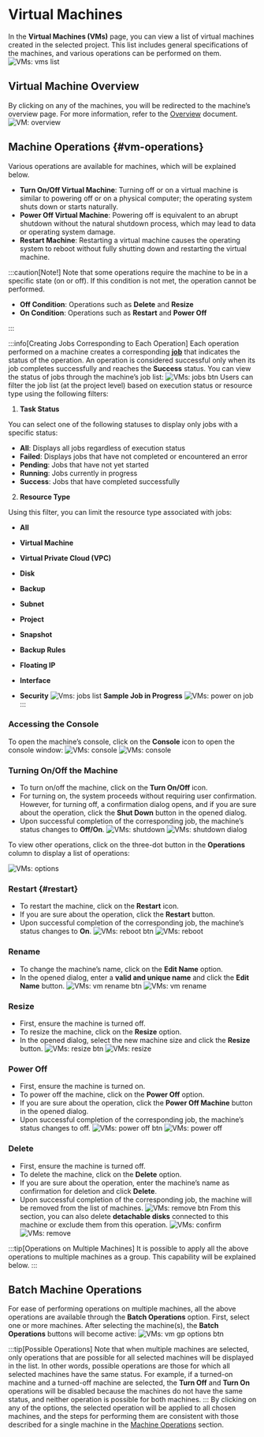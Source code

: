 # Virtual Machines

In the **Virtual Machines (VMs)** page, you can view a list of virtual machines created in the selected project. This list includes general specifications of the machines, and various operations can be performed on them.
![VMs: vms list](../img/iaas-vm-list.png)

## Virtual Machine Overview

By clicking on any of the machines, you will be redirected to the machine’s overview page. For more information, refer to the [Overview](vm#overview) document.
![VM: overview](../img/iaas-vm-overview.png)

## Machine Operations {#vm-operations}

Various operations are available for machines, which will be explained below.

- **Turn On/Off Virtual Machine**: Turning off or on a virtual machine is similar to powering off or on a physical computer; the operating system shuts down or starts naturally.
- **Power Off Virtual Machine**: Powering off is equivalent to an abrupt shutdown without the natural shutdown process, which may lead to data or operating system damage.
- **Restart Machine**: Restarting a virtual machine causes the operating system to reboot without fully shutting down and restarting the virtual machine.

:::caution[Note!]
Note that some operations require the machine to be in a specific state (on or off). If this condition is not met, the operation cannot be performed.

- **Off Condition**: Operations such as **Delete** and **Resize**
- **On Condition**: Operations such as **Restart** and **Power Off**

:::

:::info[Creating Jobs Corresponding to Each Operation]
Each operation performed on a machine creates a corresponding [**job**](../../settings#jobs) that indicates the status of the operation. An operation is considered successful only when its job completes successfully and reaches the **Success** status. You can view the status of jobs through the machine’s job list:
![VMs: jobs btn](../img/iaas-vm-list.png)
Users can filter the job list (at the project level) based on execution status or resource type using the following filters:

1. **Task Status**

You can select one of the following statuses to display only jobs with a specific status:

- **All**: Displays all jobs regardless of execution status
- **Failed**: Displays jobs that have not completed or encountered an error
- **Pending**: Jobs that have not yet started
- **Running**: Jobs currently in progress
- **Success**: Jobs that have completed successfully

2. **Resource Type**

Using this filter, you can limit the resource type associated with jobs:

- **All**
- **Virtual Machine**
- **Virtual Private Cloud (VPC)**
- **Disk**
- **Backup**
- **Subnet**
- **Project**
- **Snapshot**

- **Backup Rules**
- **Floating IP**
- **Interface**
- **Security**
  ![Vms: jobs list](../img/iaas-vm-jobs.png)
  **Sample Job in Progress**
  ![VMs: power on job](../img/iaas-vm-creating.png)
  :::

### Accessing the Console

To open the machine’s console, click on the **Console** icon to open the console window:
![VMs: console](../img/iaas-vm-console.png)
![VMs: console](../img/iaas-vm-console2.png)

### Turning On/Off the Machine

- To turn on/off the machine, click on the **Turn On/Off** icon.
- For turning on, the system proceeds without requiring user confirmation. However, for turning off, a confirmation dialog opens, and if you are sure about the operation, click the **Shut Down** button in the opened dialog.
- Upon successful completion of the corresponding job, the machine’s status changes to **Off/On**.
  ![VMs: shutdown](../img/iaas-vm-shutdown.png)
  ![VMs: shutdown dialog](../img/iaas-vm-shutdown-confirm.png)

To view other operations, click on the three-dot button in the **Operations** column to display a list of operations:

![VMs: options](../img/iaas-vm-options.png)

### Restart {#restart}

- To restart the machine, click on the **Restart** icon.
- If you are sure about the operation, click the **Restart** button.
- Upon successful completion of the corresponding job, the machine’s status changes to **On**.
  ![VMs: reboot btn](../img/iaas-vm-reboot-btn.png)
  ![VMs: reboot](../img/iaas-vm-reboot-confirm.png)

### Rename

- To change the machine’s name, click on the **Edit Name** option.
- In the opened dialog, enter a **valid and unique name** and click the **Edit Name** button.
  ![VMs: vm rename btn](../img/iaas-vm-rename-btn.png)
  ![VMs: vm rename](../img/iaas-vm-rename.png)

### Resize

- First, ensure the machine is turned off.
- To resize the machine, click on the **Resize** option.
- In the opened dialog, select the new machine size and click the **Resize** button.
  ![VMs: resize btn](../img/iaas-vm-resize-btn.png)
  ![VMs: resize](../img/iaas-vm-resize.png)

### Power Off

- First, ensure the machine is turned on.
- To power off the machine, click on the **Power Off** option.
- If you are sure about the operation, click the **Power Off Machine** button in the opened dialog.
- Upon successful completion of the corresponding job, the machine’s status changes to off.
  ![VMs: power off btn](../img/iaas-vm-power-off-btn.png)
  ![VMs: power off](../img/iaas-vm-power-off.png)

### Delete

- First, ensure the machine is turned off.
- To delete the machine, click on the **Delete** option.
- If you are sure about the operation, enter the machine’s name as confirmation for deletion and click **Delete**.
- Upon successful completion of the corresponding job, the machine will be removed from the list of machines.
  ![VMs: remove btn](../img/iaas-vm-remove-btn.png)
  From this section, you can also delete **detachable disks** connected to this machine or exclude them from this operation.
  ![VMs: confirm](../img/iaas-vm-remove-confirmation-phrase.png)
  ![VMs: remove](../img/iaas-vm-remove-confirm.png)

:::tip[Operations on Multiple Machines]
It is possible to apply all the above operations to multiple machines as a group. This capability will be explained below.
:::

## Batch Machine Operations

For ease of performing operations on multiple machines, all the above operations are available through the **Batch Operations** option. First, select one or more machines. After selecting the machine(s), the **Batch Operations** buttons will become active:
![VMs: vm gp options btn](../img/iaas-vm-gp-options-btn.png)

:::tip[Possible Operations]
Note that when multiple machines are selected, only operations that are possible for all selected machines will be displayed in the list. In other words, possible operations are those for which all selected machines have the same status. For example, if a turned-on machine and a turned-off machine are selected, the **Turn Off** and **Turn On** operations will be disabled because the machines do not have the same status, and neither operation is possible for both machines.
:::
By clicking on any of the options, the selected operation will be applied to all chosen machines, and the steps for performing them are consistent with those described for a single machine in the [Machine Operations](#vm-operations) section.
